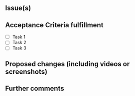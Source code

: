 ## Issue(s)

<!-- Link the issues being closed by or related to this PR. For example, you can use Closes #594 if this PR closes issue number 594 -->

## Acceptance Criteria fulfillment

<!-- This will contain the acceptance criterias required by the Pull Request in order to close the issue. This Section can be deleted if no acceptance criteriasd are provided -->

- [ ] Task 1
- [ ] Task 2
- [ ] Task 3

## Proposed changes (including videos or screenshots)

<!-- CHANGELOG -->
<!--
  Describe the big picture of your changes here to communicate to the maintainers why we should accept this pull request.
  If it fixes a bug or resolves a feature request, be sure to link to that issue below.
  This description will appear in the release notes if we accept the contribution.
-->

<!-- END CHANGELOG -->

## Further comments

<!-- If this is a relatively large or complex change, kick off the discussion by explaining why you chose the solution you did and what alternatives you considered, etc... -->
